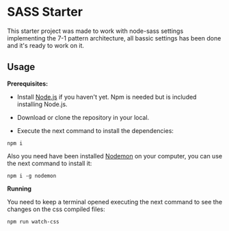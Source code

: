# SASS Starter

This starter project was made to work with node-sass settings implementing the 7-1 pattern architecture, all bassic settings has been done and it's ready to work on it.

## Usage

**Prerequisites:**

- Install [Node.js](https://nodejs.org/es/) if you haven't yet. Npm is needed but is included installing Node.js.

- Download or clone the repository in your local.

- Execute the next command to install the dependencies:

```
npm i
```

Also you need have been installed [Nodemon](https://www.npmjs.com/package/nodemon) on your computer, you can use the next command to install it:

```
npm i -g nodemon
```

**Running**

You need to keep a terminal opened executing the next command to see the changes on the css compiled files:

```
npm run watch-css
```
